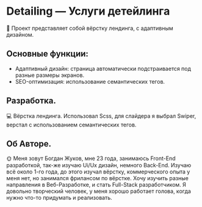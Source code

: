 # Detailing — Услуги детейлинга  
🎨 Проект представляет собой вёрстку лендинга, с адаптивным дизайном.

## Основные функции:
- Адаптивный дизайн: страница автоматически подстраивается под разные размеры экранов.
- SEO-оптимизация: использование семантических тегов.

## Разработка.
💻 Вёрстка лендинга. Использовал Scss, для слайдера я выбрал Swiper, верстал с использованием
семантических тегов.

## Об Авторе.
🌞 Меня зовут Богдан Жуков, мне 23 года, занимаюсь Front-End разработкой, так-же изучаю Ui/Ux дизайн, немного Back-End.
Изучаю всё около 1-го года, до этого изучал вёрстку, коммерческого опыта у меня нет, но занимался фрилансом по вёрстке.
Хочу изучить разные направления в Веб-Разработке, и стать Full-Stack разработчиком. Я довольно творческий человек,
у меня хорошо работает голова, когда нужно что-то придумать и реализовать.     
